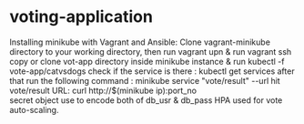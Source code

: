 # voting-application
Installing minikube with Vagrant and Ansible:
Clone vagrant-minikube directory to your working directory, then run vagrant upn & run vagrant ssh
copy or clone vot-app directory inside minikube instance & run kubectl -f vote-app/catvsdogs
check if the service is there : kubectl get services
after that run the following command : minikube service "vote/result" --url
hit vote/result URL: curl http://$(minikube ip):port_no  
secret object use to encode both of db_usr & db_pass
HPA used for vote auto-scaling.
